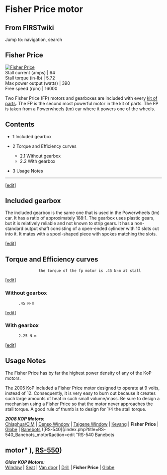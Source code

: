 # Fisher Price motor

## From FIRSTwiki

Jump to: navigation, search

## Fisher Price

[![Fisher Price](/media/7/74/MotorpicFP.jpg)](Image:MotorpicFP.jpg "Fisher Price")<br>
Stall current (amps) | 64<br>
Stall torque (in-lb) | 5.72<br>
Max power output (watts) | 390<br>
Free speed (rpm) | 16000

Two Fisher Price (FP) motors and gearboxes are included with every [kit of parts](Kit_of_parts "Kit of parts"). The FP is the second most powerful motor in the kit of parts. The FP is taken from a Powerwheels (tm) car where it powers one of the wheels.

## Contents

- 1 Included gearbox
- 2 Torque and Efficiency curves

  - 2.1 Without gearbox
  - 2.2 With gearbox

- 3 Usage Notes

--------------------------------------------------------------------------------

[[edit](/index.php?title=Fisher_Price_motor&action=edit&section=1 "Edit
section: Included gearbox")]

## Included gearbox

The included gearbox is the same one that is used in the Powerwheels (tm) car. It has a ratio of approximately 188:1\. The gearbox uses plastic gears, but it is relatively reliable and not known to strip gears. It has a non-standard output shaft consisting of a open-ended cylinder with 10 slots cut into it. It mates with a spool-shaped piece with spokes matching the slots.

[[edit](/index.php?title=Fisher_Price_motor&action=edit&section=2 "Edit
section: Torque and Efficiency curves")]

## Torque and Efficiency curves

```
               the torque of the fp motor is .45 N-m at stall
```

[[edit](/index.php?title=Fisher_Price_motor&action=edit&section=3 "Edit
section: Without gearbox")]

### Without gearbox

```
      .45 N-m
```

[[edit](/index.php?title=Fisher_Price_motor&action=edit&section=4 "Edit
section: With gearbox")]

### With gearbox

```
      2.25 N-m
```

[[edit](/index.php?title=Fisher_Price_motor&action=edit&section=5 "Edit
section: Usage Notes")]

## Usage Notes

The Fisher Price has by far the highest power density of any of the KoP motors.

The 2005 KoP included a Fisher Price motor designed to operate at 9 volts, instead of 12\. Consequently, it is very easy to burn out because it creates such large amounts of heat in such small volume/mass. Be sure to design a mechanism using a Fisher Price so that the motor never approaches the stall torque. A good rule of thumb is to design for 1/4 the stall torque.

_**2008 KOP Motors:**_<br>
[Chiaphua/CIM](CIM_motor "CIM motor") | [Denso Window](Denso_window_motor "Denso window motor") | [Taigene Window](/index.php?title=Taigene_window_motor&action=edit "Taigene window
motor") | [Keyang](/index.php?title=Keyang_motor&action=edit "Keyang motor") | **Fisher Price** | [Globe](Globe_motor "Globe motor") | [Banebots](Banebots_motor "Banebots motor") ([RS-540](/index.php?title=RS-540_Banebots_motor&action=edit "RS-540 Banebots

## motor" ), [RS-550](RS-550_Banebots_motor "RS-550 Banebots motor"))

_**Older KOP Motors:**_<br>
[Window](Window_motor "Window motor") | [Seat](/index.php?title=Seat_motor&action=edit "Seat motor") | [Van door](Van_door_motor "Van door motor") | [Drill](Drill_motor "Drill motor") | **Fisher Price** | [Globe](Globe_motor "Globe motor")
